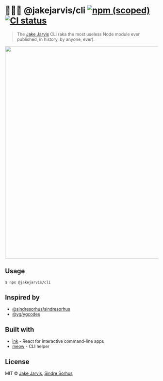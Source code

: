 # 🧑🏻‍💻 @jakejarvis/cli [![npm (scoped)](https://img.shields.io/npm/v/@jakejarvis/cli?color=ff69b4&logo=npm)](https://www.npmjs.com/package/@jakejarvis/cli) [![CI status](https://github.com/jakejarvis/jakejarvis/workflows/CLI:%20Test/badge.svg)](https://github.com/jakejarvis/jakejarvis/actions)

> The [Jake Jarvis](https://jarv.is/) CLI (aka the most useless Node module ever published, in history, by anyone, ever).

<p align="center"><img src="https://raw.githubusercontent.com/jakejarvis/jakejarvis/main/cli/screenshot.png" width="700"></p>

## Usage

```sh
$ npx @jakejarvis/cli
```

## Inspired by

- [@sindresorhus/sindresorhus](https://github.com/sindresorhus/sindresorhus)
- [@yg/ygcodes](https://github.com/yg/ygcodes)

## Built with

- [ink](https://github.com/vadimdemedes/ink) - React for interactive command-line apps
- [meow](https://github.com/sindresorhus/meow) - CLI helper

## License

MIT © [Jake Jarvis](https://jarv.is/), [Sindre Sorhus](https://sindresorhus.com)
